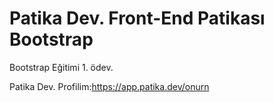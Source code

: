 # Patika Dev. Front-End Patikası Bootstrap

Bootstrap Eğitimi 1. ödev.

Patika Dev. Profilim:https://app.patika.dev/onurn